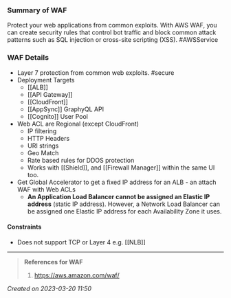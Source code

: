 ### Summary of WAF
Protect your web applications from common exploits. With AWS WAF, you can create security rules that control bot traffic and block common attack patterns such as SQL injection or cross-site scripting (XSS). #AWSService 
### WAF Details

- Layer 7 protection from common web exploits. #secure 
- Deployment Targets
	- [[ALB]]
	- [[API Gateway]]
	- [[CloudFront]]
	- [[AppSync]] GraphyQL API
	- [[Cognito]] User Pool
- Web ACL are Regional (except CloudFront)
	- IP filtering
	- HTTP Headers
	- URI strings
	- Geo Match
	- Rate based rules for DDOS protection
	- Works with [[Shield]], and [[Firewall Manager]] within the same UI too. 
- Get Global Accelerator to get a fixed IP address for an ALB - an attach WAF with Web ACLs
	- **An Application Load Balancer cannot be assigned an Elastic IP address** (static IP address). However, a Network Load Balancer can be assigned one Elastic IP address for each Availability Zone it uses. 
#### Constraints
- Does not support TCP or Layer 4 e.g. [[NLB]]
---
> **References for WAF**
> 1. https://aws.amazon.com/waf/
> 
 
*Created on 2023-03-20 11:50*
